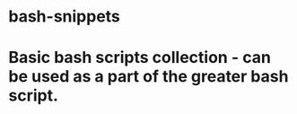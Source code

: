 # bash-snippets

# Basic bash scripts collection - can be used as a part of the greater bash script.
